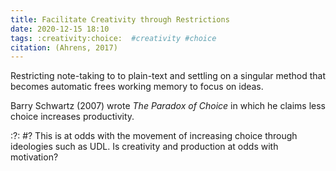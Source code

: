 ```yaml
---
title: Facilitate Creativity through Restrictions
date: 2020-12-15 18:10
tags: :creativity:choice:  #creativity #choice
citation: (Ahrens, 2017)
---
```

Restricting note-taking to to plain-text and settling on a singular method that becomes automatic frees working memory to focus on ideas.

Barry Schwartz (2007) wrote _The Paradox of Choice_ in which he claims less choice increases productivity. 

:?: #?
This is at odds with the movement of increasing choice through ideologies such as UDL. Is creativity and production at odds with motivation?
